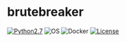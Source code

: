 # brutebreaker

[![Python2.7](https://img.shields.io/badge/Python-2.7-green.svg?style=flat-square)](https://www.python.org/downloads/release/python-2714/)
![OS](https://img.shields.io/badge/Tested%20On-Linux%20|%20OSX%20|%20Windows%20|%20Android-yellowgreen.svg?style=flat-square) 
![Docker](https://img.shields.io/docker/automated/jrottenberg/ffmpeg.svg?style=flat-square) 
[![License](https://img.shields.io/badge/License-MIT-blue.svg?style=flat-square)](https://github.com/sujeet0x01/brutebreaker/blob/main/LICENSE)

